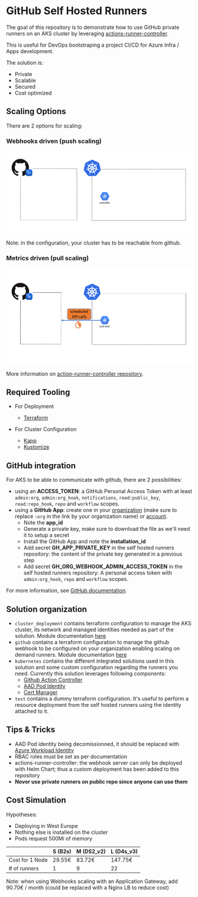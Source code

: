 # GitHub Self Hosted Runners

The goal of this repository is to demonstrate how to use GitHub private runners on an AKS cluster by leveraging [actions-runner-controller](https://github.com/actions-runner-controller/actions-runner-controller).  

This is useful for DevOps bootstraping a project CI/CD for Azure Infra / Apps development.  

The solution is:

- Private
- Scalable
- Secured
- Cost optimized

## Scaling Options

There are 2 options for scaling:

### Webhooks driven (push scaling)

![Webhooks](./img/webhooks.gif)

Note: in the configuration, your cluster has to be reachable from github.

### Metrics driven (pull scaling)

![Metrics](./img/metrics.gif)

More information on [action-runner-controller repository](https://github.com/actions-runner-controller/actions-runner-controller#autoscaling).

## Required Tooling

- For Deployment
  - [Terraform](https://www.terraform.io/)

- For Cluster Configuration
  - [Kapp](https://carvel.dev/kapp/)
  - [Kustomize](https://kustomize.io/)

## GitHub integration

For AKS to be able to communicate with github, there are 2 possibilities:

- using an **ACCESS_TOKEN**: a GitHub Personal Access Token with at least `admin:org`, `admin:org_hook`, `notifications`, `read:public_key`, `read:repo_hook`, `repo` and `workflow` scopes.
- using a **GitHub App**: create one in your [organization](https://github.com/organizations/:org/settings/apps/new) (make sure to replace `:org` in the link by your organization name) or [account](https://github.com/settings/apps/new).
  - Note the **app_id**
  - Generate a private key, make sure to download the file as we'll need it to setup a secret
  - Install the GitHub App and note the **installation_id**
  - Add secret **GH_APP_PRIVATE_KEY** in the self hosted runners repository: the content of the private key generated in a previous step
  - Add secret **GH_ORG_WEBHOOK_ADMIN_ACCESS_TOKEN** in the self hosted runners repository: A personal access token with `admin:org_hook`, `repo` and `workflow` scopes.

For more information, see [GitHub documentation](https://docs.github.com/en/developers/apps/getting-started-with-apps/about-apps).

## Solution organization

- `cluster_deployment` contains terraform configuration to manage the AKS cluster, its network and managed identities needed as part of the solution. Module documentation [here](cluster_deployment/module.md)
- `github` contains a terraform configuration to manage the github webhook to be configured on your organization enabling scaling on demand runners. Module documentation [here](github/module.md)
- `kubernetes` contains the different integrated solutions used in this solution and some custom configuration regarding the runners you need. Currently this solution leverages following components:
  - [Github Action Controller](https://github.com/actions-runner-controller/actions-runner-controller)
  - [AAD Pod Identity](https://github.com/Azure/aad-pod-identity)
  - [Cert Manager](https://cert-manager.io/docs/)
- `test` contains a dummy terraform configuration. It's useful to perform a resource deployment from the self hosted runners using the identity attached to it.

## Tips & Tricks

- AAD Pod identity being decomissionned, it should be replaced with [Azure Workload Identity](https://azure.github.io/azure-workload-identity/docs/installation.html)
- RBAC roles must be set as per documentation
- actions-runner-controller: the webhook server can only be deployed with Helm Chart; thus a custom deployment has been added to this repository
- **Never use private runners on public repo since anyone can use them**

## Cost Simulation

Hypotheses:

- Deploying in West Europe
- Nothing else is installed on the cluster
- Pods request 500Mi of memory

| | S (B2s) | M (DS2_v2) | L (D4s_v3) |
|---|---|---|---|
| Cost for 1 Node | 29.55€ | 83.72€ | 147.75€ |
| # of runners | 1 | 9 | 22 |

Note: when using Webhooks scaling with an Application Gateway, add 90.70€ / month (could be replaced with a Nginx LB to reduce cost)
